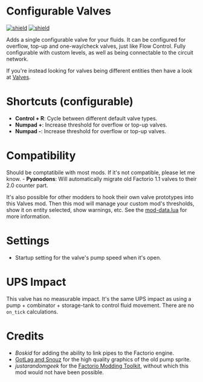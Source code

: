 # Configurable Valves

[![shield](https://img.shields.io/badge/Ko--fi-Donate%20-hotpink?logo=kofi&logoColor=white)](https://ko-fi.com/stringweasel) [![shield](https://img.shields.io/badge/dynamic/json?color=orange&label=Factorio&query=downloads_count&suffix=%20downloads&url=https%3A%2F%2Fmods.factorio.com%2Fapi%2Fmods%2Fconfigurable-valves)](https://mods.factorio.com/mod/configurable-valves)

Adds a single configurable valve for your fluids. It can be configured for overflow, top-up and one-way/check valves, just like Flow Control. Fully configurable with custom levels, as well as being connectable to the circuit network.

If you're instead looking for valves being different entities then have a look at [Valves](https://mods.factorio.com/mod/valves).

# Shortcuts (configurable)
- **Control + R**: Cycle between different default valve types.
- **Numpad +**: Increase threshold for overflow or top-up valves.
- **Numpad -**: Increase threshold for overflow or top-up valves.

# Compatibility

Should be comptatibile with most mods. If it's not compatible, please let me know.
    - **Pyanodons**: Will automatically migrate old Factorio 1.1 valves to their 2.0 counter part.

It's also possible for other modders to hook their own valve prototypes into this Valves mod. Then this mod will manage your custom mod's thresholds, show it on entity selected, show warnings, etc. See the [mod-data.lua](https://github.com/heinwessels/factorio-configurable-valves/blob/master/prototypes/mod-data.lua) for more information.

# Settings
- Startup setting for the valve's pump speed when it's open.

# UPS Impact
This valve has no measurable impact. It's the same UPS impact as using a pump + combinator + storage-tank to control fluid movement. There are no `on_tick` calculations.

# Credits
- _Boskid_ for adding the ability to link pipes to the Factorio engine.
- [GotLag and Snouz](https://mods.factorio.com/mod/Flow%20Control) for the high quality graphics of the old pump sprite. 
- _justarandomgeek_ for the [Factorio Modding Toolkit](https://marketplace.visualstudio.com/items?itemName=justarandomgeek.factoriomod-debug), without which this mod would not have been possible.